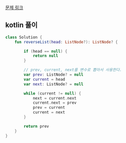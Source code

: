 [문제 링크](https://leetcode.com/problems/reverse-linked-list/description/)


## kotlin 풀이
```kotlin
class Solution {
    fun reverseList(head: ListNode?): ListNode? {

        if (head == null) {
            return null
        }

        // prev, current, next를 변수로 뽑아서 사용한다.
        var prev: ListNode? = null
        var current = head
        var next: ListNode? = null

        while (current != null) {
            next = current.next
            current.next = prev
            prev = current
            current = next
        }

        return prev
    }
}
```
